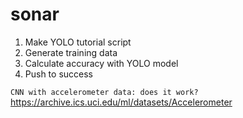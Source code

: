 # sonar

1. Make YOLO tutorial script
2. Generate training data
3. Calculate accuracy with YOLO model
4. Push to success


`CNN with accelerometer data: does it work?`
https://archive.ics.uci.edu/ml/datasets/Accelerometer
